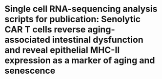 # Single cell RNA-sequencing analysis scripts for publication: Senolytic CAR T cells reverse aging-associated intestinal dysfunction and reveal epithelial MHC-II expression as a marker of aging and senescence

